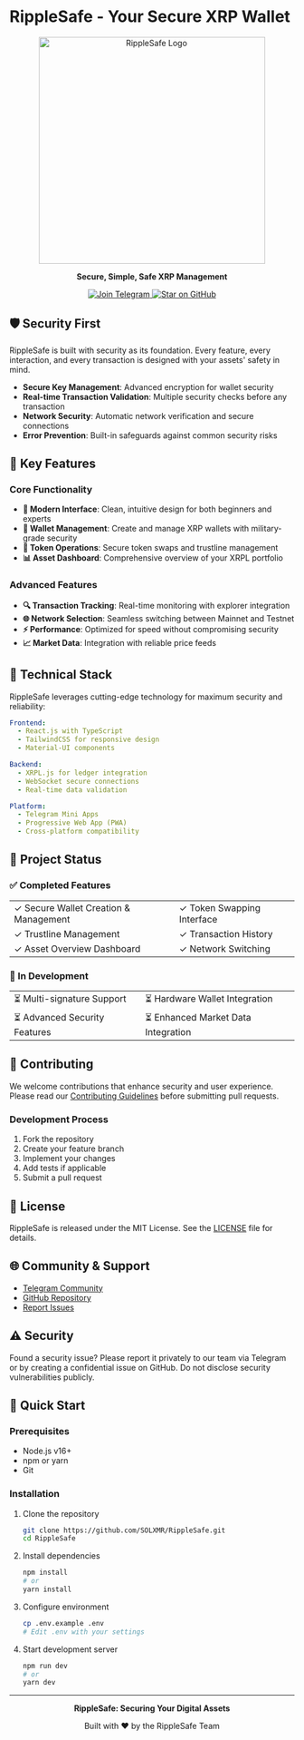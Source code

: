 # RippleSafe - Your Secure XRP Wallet

<div align="center">
  <img src="https://raw.githubusercontent.com/RippleSafe/RippleSafe/main/public/RippleSafeLogo/cover.png" alt="RippleSafe Logo" width="400"/>
  
  <p align="center">
    <strong>Secure, Simple, Safe XRP Management</strong>
  </p>
  
  <p align="center">
    <a href="https://t.me/RippleSafe">
      <img src="https://img.shields.io/badge/Telegram-Join_Community-blue?style=for-the-badge&logo=telegram" alt="Join Telegram" />
    </a>
    <a href="https://github.com/SOLXMR/RippleSafe">
      <img src="https://img.shields.io/badge/GitHub-Star_Project-green?style=for-the-badge&logo=github" alt="Star on GitHub" />
    </a>
  </p>
</div>

## 🛡️ Security First

RippleSafe is built with security as its foundation. Every feature, every interaction, and every transaction is designed with your assets' safety in mind.

- **Secure Key Management**: Advanced encryption for wallet security
- **Real-time Transaction Validation**: Multiple security checks before any transaction
- **Network Security**: Automatic network verification and secure connections
- **Error Prevention**: Built-in safeguards against common security risks

## 💼 Key Features

### Core Functionality
- **📱 Modern Interface**: Clean, intuitive design for both beginners and experts
- **🔐 Wallet Management**: Create and manage XRP wallets with military-grade security
- **💱 Token Operations**: Secure token swaps and trustline management
- **📊 Asset Dashboard**: Comprehensive overview of your XRPL portfolio

### Advanced Features
- **🔍 Transaction Tracking**: Real-time monitoring with explorer integration
- **🌐 Network Selection**: Seamless switching between Mainnet and Testnet
- **⚡ Performance**: Optimized for speed without compromising security
- **📈 Market Data**: Integration with reliable price feeds

## 🔧 Technical Stack

RippleSafe leverages cutting-edge technology for maximum security and reliability:

```yaml
Frontend:
  - React.js with TypeScript
  - TailwindCSS for responsive design
  - Material-UI components

Backend:
  - XRPL.js for ledger integration
  - WebSocket secure connections
  - Real-time data validation

Platform:
  - Telegram Mini Apps
  - Progressive Web App (PWA)
  - Cross-platform compatibility
```

## 🚀 Project Status

### ✅ Completed Features

<table>
  <tr>
    <td>✓ Secure Wallet Creation & Management</td>
    <td>✓ Token Swapping Interface</td>
  </tr>
  <tr>
    <td>✓ Trustline Management</td>
    <td>✓ Transaction History</td>
  </tr>
  <tr>
    <td>✓ Asset Overview Dashboard</td>
    <td>✓ Network Switching</td>
  </tr>
</table>

### 🚧 In Development

<table>
  <tr>
    <td>⏳ Multi-signature Support</td>
    <td>⏳ Hardware Wallet Integration</td>
  </tr>
  <tr>
    <td>⏳ Advanced Security Features</td>
    <td>⏳ Enhanced Market Data Integration</td>
  </tr>
</table>

## 🤝 Contributing

We welcome contributions that enhance security and user experience. Please read our [Contributing Guidelines](CONTRIBUTING.md) before submitting pull requests.

### Development Process
1. Fork the repository
2. Create your feature branch
3. Implement your changes
4. Add tests if applicable
5. Submit a pull request

## 📄 License

RippleSafe is released under the MIT License. See the [LICENSE](LICENSE) file for details.

## 🌐 Community & Support

- [Telegram Community](https://t.me/ripplesafe)
- [GitHub Repository](https://github.com/SOLXMR/RippleSafe)
- [Report Issues](https://github.com/SOLXMR/RippleSafe/issues)

## ⚠️ Security

Found a security issue? Please report it privately to our team via Telegram or by creating a confidential issue on GitHub. Do not disclose security vulnerabilities publicly.

## 🚀 Quick Start

### Prerequisites
- Node.js v16+
- npm or yarn
- Git

### Installation

1. Clone the repository
   ```bash
   git clone https://github.com/SOLXMR/RippleSafe.git
   cd RippleSafe
   ```

2. Install dependencies
   ```bash
   npm install
   # or
   yarn install
   ```

3. Configure environment
   ```bash
   cp .env.example .env
   # Edit .env with your settings
   ```

4. Start development server
   ```bash
   npm run dev
   # or
   yarn dev
   ```

---

<div align="center">
  <p>
    <strong>RippleSafe: Securing Your Digital Assets</strong>
  </p>
  <p>
    Built with ❤️ by the RippleSafe Team
  </p>
</div>
